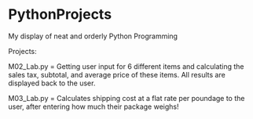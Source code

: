 # PythonProjects
My display of neat and orderly Python Programming

Projects:
<p>M02_Lab.py = Getting user input for 6 different items and calculating the sales tax, subtotal, and average price of these items. All results are displayed back to the user.</p>
<p>M03_Lab.py = Calculates shipping cost at a flat rate per poundage to the user, after entering how much their package weighs!</p>
